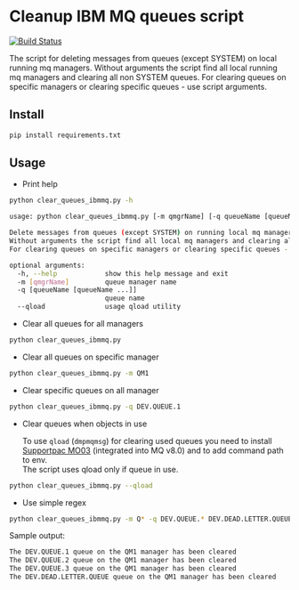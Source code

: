 # Cleanup IBM MQ queues script

[![Build Status](https://travis-ci.com/woblerr/clear-queues-ibmmq.svg?branch=master)](https://travis-ci.com/woblerr/clear-queues-ibmmq)

The script for deleting messages from queues (except SYSTEM) on local running mq managers.
Without arguments the script find all local running mq managers and clearing all non SYSTEM queues.
For clearing queues on specific managers or clearing specific queues - use script arguments.

## Install

```bash
pip install requirements.txt
```

## Usage

* Print help

```bash
python clear_queues_ibmmq.py -h

usage: python clear_queues_ibmmq.py [-m qmgrName] [-q queueName [queueName ...]] --qload

Delete messages from queues (except SYSTEM) on running local mq managers.
Without arguments the script find all local mq managers and clearing all non SYSTEM queues.
For clearing queues on specific managers or clearing specific queues - use script arguments.

optional arguments:
  -h, --help            show this help message and exit
  -m [qmgrName]         queue manager name
  -q [queueName [queueName ...]]
                        queue name
  --qload               usage qload utility
```

* Clear all queues for all managers

```bash
python clear_queues_ibmmq.py
```

* Clear all queues on specific manager

```bash
python clear_queues_ibmmq.py -m QM1
```

* Clear specific queues on all manager

```bash
python clear_queues_ibmmq.py -q DEV.QUEUE.1
```

* Clear queues when objects in use

    To use `qload` (`dmpmqmsg`) for clearing used queues you need to install [Supportpac MO03](https://www.ibm.com/support/pages/withdrawn-mo03-websphere-mq-queue-load-unload-utility) (integrated into MQ v8.0)  and  to add command path to env.\
    The script uses qload only if queue in use.

```bash
python clear_queues_ibmmq.py --qload
```

* Use simple regex

```bash
python clear_queues_ibmmq.py -m Q* -q DEV.QUEUE.* DEV.DEAD.LETTER.QUEUE
```

Sample output:

```bash
The DEV.QUEUE.1 queue on the QM1 manager has been cleared
The DEV.QUEUE.2 queue on the QM1 manager has been cleared
The DEV.QUEUE.3 queue on the QM1 manager has been cleared
The DEV.DEAD.LETTER.QUEUE queue on the QM1 manager has been cleared
```
